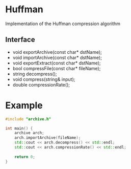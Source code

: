 # Huffman
Implementation of the Huffman compression algorithm

## Interface
 - void exportArchive(const char* dstName);
 - void importArchive(const char* dstName);
 - void exportExtract(const char* dstName);
 - bool compressFile(const char* fileName);
 - string decompress();
 - void compress(string& input);
 - double compressionRate();
 
# Example
```cpp
#include "archive.h"

int main() {
    archive arch;
    arch.importArchive(fileName);
    std::cout << arch.decompress() << std::endl;
    std::cout << arch.compressionRate() << std::endl;
    
    return 0;
}
```
